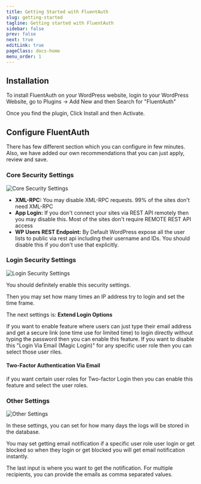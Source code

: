 ```yaml
---
title: Getting Started with FluentAuth
slug: getting-started
tagline: Getting started with FluentAuth
sidebar: false
prev: false
next: true
editLink: true
pageClass: docs-home
menu_order: 1
---
```


## Installation
To install FluentAuth on your WordPress website, login to your WordPress Website, go to Plugins -> Add New and then Search for "FluentAuth"

Once you find the plugin, Click Install and then Activate.

## Configure FluentAuth
There has few different section which you can configure in few minutes. Also, we have added our own recommendations that you can just apply, review and save.

### Core Security Settings

![Core Security Settings](https://fluentauth.com/wp-content/uploads/2022/12/core-settings.png)

- **XML-RPC:** You may disable XML-RPC requests. 99% of the sites don't need XML-RPC
- **App Login:** If you don't connect your sites via REST API remotely then you may disable this. Most of the sites don't require REMOTE REST API access
- **WP Users REST Endpoint:** By Default WordPress expose all the user lists to public via rest api including their username and IDs. You should disable this if you don't use that explicitly.

### Login Security Settings

![Login Security Settings](https://fluentauth.com/wp-content/uploads/2022/12/login-security-settings.png)

You should definitely enable this security settings.

Then you may set how many times an IP address try to login and set the time frame.

The next settings is: **Extend Login Options**

If you want to enable feature where users can just type their email address and get a secure link (one time use for limited time) to login directly without typing the password then you can enable this feature.
If you want to disable this "Login Via Email (Magic Login)" for any specific user role then you can select those user riles.

#### Two-Factor Authentication Via Email
if you want certain user roles for Two-factor Login then you can enable this feature and select the user roles.

### Other Settings

![Other Settings](https://fluentauth.com/wp-content/uploads/2022/12/other-settings.png)

In these settings, you can set for how many days the logs will be stored in the database.

You may set getting email notification if a specific user role user login or get blocked so when they login or get blocked you will get email notification instantly.

The last input is where you want to get the notification. For multiple recipients, you can provide the emails as comma separated values. 

